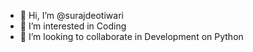 - 👋 Hi, I’m @surajdeotiwari
- 👀 I’m interested in Coding
- 💞️ I’m looking to collaborate in Development on Python

<!---
surajdeotiwari/surajdeotiwari is a ✨ special ✨ repository because its `README.md` (this file) appears on your GitHub profile.
You can click the Preview link to take a look at your changes.
--->
